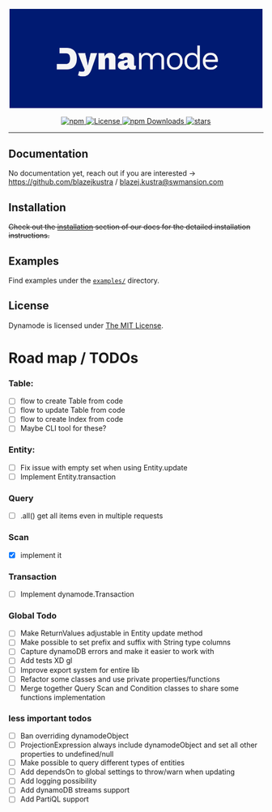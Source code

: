 
<p align="center">
	<img src="docs/static/img/banner.png" width="500" max-width="90%" alt="Dynamode" />
</p>

<p align="center">
	<a href="https://www.npmjs.com/package/dynamode">
		<img src="https://img.shields.io/npm/v/dynamode?style=flat-square&color=33488E" alt="npm">
	</a>
  <a href="https://github.com/blazejkustra/dynamode/blob/master/LICENSE">
		<img src="https://img.shields.io/github/license/blazejkustra/dynamode?style=flat-square&color=6676AA" alt="License">
	</a>
	<a href="https://www.npmjs.com/package/dynamode">
		<img src="https://img.shields.io/npm/dw/dynamode?style=flat-square&color=38ACDD" alt="npm Downloads">
	</a>
  <a href="https://github.com/blazejkustra/dynamode">
		<img src="https://img.shields.io/github/stars/blazejkustra/dynamode?style=flat-square&color=5BB9E0" alt="stars">
	</a>
</p>

---


## Documentation

No documentation yet, reach out if you are interested -> https://github.com/blazejkustra / blazej.kustra@swmansion.com

## Installation

~~Check out the [installation]() section of our docs for the detailed installation instructions.~~

## Examples

Find examples under the [`examples/`](https://github.com/blazejkustra/dynamode/blob/master/examples/) directory.

## License

Dynamode is licensed under [The MIT License](LICENSE).


# Road map / TODOs

### Table:

* [ ] flow to create Table from code
* [ ] flow to update Table from code
* [ ] flow to create Index from code
* [ ] Maybe CLI tool for these?

### Entity:

* [ ] Fix issue with empty set when using Entity.update
* [ ] Implement Entity.transaction

### Query

* [ ] .all() get all items even in multiple requests

### Scan

* [X] implement it

### Transaction

* [ ] Implement dynamode.Transaction

### Global Todo

* [ ] Make ReturnValues adjustable in Entity update method
* [ ] Make possible to set prefix and suffix with String type columns
* [ ] Capture dynamoDB errors and make it easier to work with
* [ ] Add tests XD gl
* [ ] Improve export system for entire lib
* [ ] Refactor some classes and use private properties/functions 
* [ ] Merge together Query Scan and Condition classes to share some functions implementation

### less important todos

* [ ] Ban overriding dynamodeObject
* [ ] ProjectionExpression always include dynamodeObject and set all other properties to undefined/null
* [ ] Make possible to query different types of entities
* [ ] Add dependsOn to global settings to throw/warn when updating
* [ ] Add logging possibility
* [ ] Add dynamoDB streams support
* [ ] Add PartiQL support
